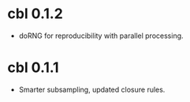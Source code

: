 # cbl 0.1.2
* doRNG for reproducibility with parallel processing.

# cbl 0.1.1
* Smarter subsampling, updated closure rules.